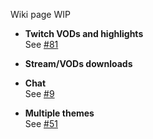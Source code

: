 Wiki page WIP

- **Twitch VODs and highlights**  
  See [#81](https://github.com/bastimeyer/livestreamer-twitch-gui/issues/81)

- **Stream/VODs downloads**
  

- **Chat**  
  See [#9](https://github.com/bastimeyer/livestreamer-twitch-gui/issues/9)


- **Multiple themes**  
  See [#51](https://github.com/bastimeyer/livestreamer-twitch-gui/issues/51)